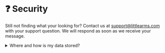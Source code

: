 # ❓ Security

Still not finding what your looking for? Contact us at [support@littlearms.com](mailto:support@littlearms.com) with your support question.  We will respond as soon as we receive your message.

<details>

<summary>Where and how is my data stored?</summary>

All user data and content is stored in the USA 🇺🇸 on [Amazon Web Services (AWS)](https://aws.amazon.com), which is backed by the same infrastructure and security that Amazon uses for its own services.

Customer data is stored in USA data centers.  The website [https://zephyr-sim.com](https://zephyr-sim.com) and its assets may be cached in other geographic locations by AWS's CDN service CloudFront.

Access to private content through [https://zephyr-sim.com](https://zephyr-sim.com) is always validated through our API using a permission system.

Amazon's AWS follows and leads most of the industries best practices and is [compliant with major security standards](https://aws.amazon.com/compliance/resources/).

</details>
